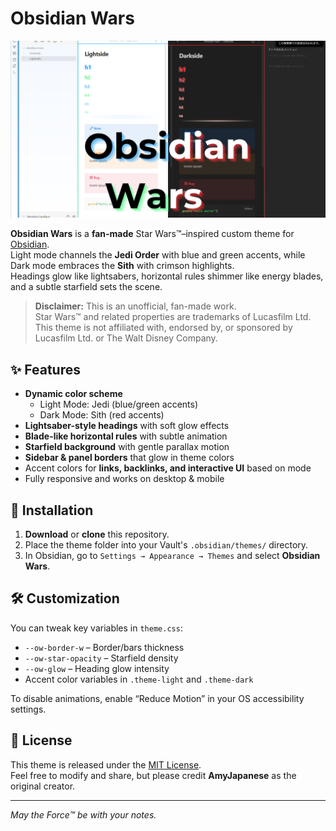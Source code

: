 # Obsidian Wars

![Obsidian Wars Theme Preview](assets/Obsidian-Wars.png)

**Obsidian Wars** is a **fan-made** Star Wars™–inspired custom theme for [Obsidian](https://obsidian.md/).  
Light mode channels the **Jedi Order** with blue and green accents, while Dark mode embraces the **Sith** with crimson highlights.  
Headings glow like lightsabers, horizontal rules shimmer like energy blades, and a subtle starfield sets the scene.

> **Disclaimer:** This is an unofficial, fan-made work.  
> Star Wars™ and related properties are trademarks of Lucasfilm Ltd. This theme is not affiliated with, endorsed by, or sponsored by Lucasfilm Ltd. or The Walt Disney Company.

## ✨ Features

- **Dynamic color scheme**  
  - Light Mode: Jedi (blue/green accents)  
  - Dark Mode: Sith (red accents)  
- **Lightsaber-style headings** with soft glow effects  
- **Blade-like horizontal rules** with subtle animation  
- **Starfield background** with gentle parallax motion  
- **Sidebar & panel borders** that glow in theme colors  
- Accent colors for **links, backlinks, and interactive UI** based on mode  
- Fully responsive and works on desktop & mobile

## 📂 Installation

1. **Download** or **clone** this repository.  
2. Place the theme folder into your Vault's `.obsidian/themes/` directory.  
3. In Obsidian, go to `Settings → Appearance → Themes` and select **Obsidian Wars**.

## 🛠 Customization

You can tweak key variables in `theme.css`:
- `--ow-border-w` – Border/bars thickness  
- `--ow-star-opacity` – Starfield density  
- `--ow-glow` – Heading glow intensity  
- Accent color variables in `.theme-light` and `.theme-dark`

To disable animations, enable “Reduce Motion” in your OS accessibility settings.

## 📜 License

This theme is released under the [MIT License](LICENSE).  
Feel free to modify and share, but please credit **AmyJapanese** as the original creator.

---

*May the Force™ be with your notes.*
